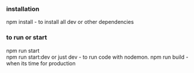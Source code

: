 
### installation
npm install   - to install all dev or other dependencies

### to run or start
npm run start  
npm run start:dev or just dev   - to run code with nodemon.
npm run build     - when its time for production
